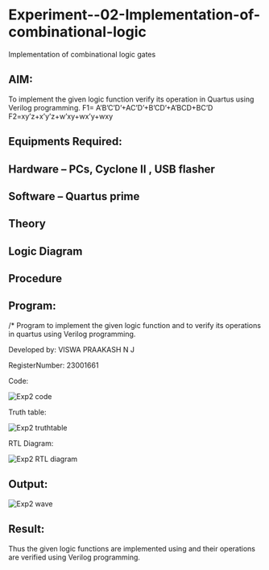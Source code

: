 # Experiment--02-Implementation-of-combinational-logic
Implementation of combinational logic gates
 
## AIM:
To implement the given logic function verify its operation in Quartus using Verilog programming.
 F1= A’B’C’D’+AC’D’+B’CD’+A’BCD+BC’D
F2=xy’z+x’y’z+w’xy+wx’y+wxy
 
 
 
## Equipments Required:
## Hardware – PCs, Cyclone II , USB flasher
## Software – Quartus prime


## Theory
 

## Logic Diagram
## Procedure
## Program:
/*
Program to implement the given logic function and to verify its operations in quartus using Verilog programming.

Developed by: VISWA PRAAKASH N J

RegisterNumber:  23001661

Code:

![Exp2 code](https://github.com/ViswaPrakaashNJ/Experiment--02-Implementation-of-combinational-logic-/assets/150996664/66561ddc-01dd-4292-bf9e-6ce7c2bbca96)

Truth table:

![Exp2 truthtable](https://github.com/ViswaPrakaashNJ/Experiment--02-Implementation-of-combinational-logic-/assets/150996664/58e64520-5e9d-488e-86b3-6bcd1b6ec87d)

RTL Diagram:

![Exp2 RTL diagram](https://github.com/ViswaPrakaashNJ/Experiment--02-Implementation-of-combinational-logic-/assets/150996664/45b253d2-9359-4e32-bc98-26df8a125a18)

## Output:

![Exp2 wave](https://github.com/ViswaPrakaashNJ/Experiment--02-Implementation-of-combinational-logic-/assets/150996664/53fef48b-0259-46c6-a0bf-9be1fd8792be)

## Result:

Thus the given logic functions are implemented using  and their operations are verified using Verilog programming.
